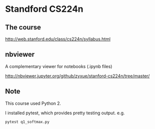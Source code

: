 # Standford CS224n

## The course 

http://web.stanford.edu/class/cs224n/syllabus.html


## nbviewer

A complementary viewer for notebooks (.ipynb files)

http://nbviewer.jupyter.org/github/zyxue/stanford-cs224n/tree/master/


## Note

This course used Python 2.

I installed pytest, which provides pretty testing output. e.g.

```
pytest q1_softmax.py
```

